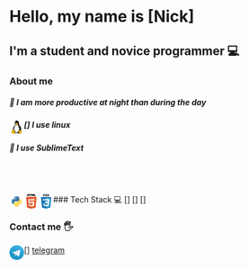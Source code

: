 # Hello, my name is [Nick] 

## I'm a student and novice programmer 💻

### About me
##### 🌚 *I am more productive at night than during the day*

#####  [<img align="left" alt="LINUX" width="26px" src="https://raw.githubusercontent.com/github/explore/80688e429a7d4ef2fca1e82350fe8e3517d3494d/topics/linux/linux.png" />] *I use linux*
##### 📄  *I use SublimeText*
<br />
<br />
<br />
### Tech Stack 💻
 [<img align="left" alt="PYTHON" width="26px" src="https://raw.githubusercontent.com/github/explore/80688e429a7d4ef2fca1e82350fe8e3517d3494d/topics/python/python.png" />]
 [<img align="left" alt="HTML5" width="26px" src="https://raw.githubusercontent.com/github/explore/80688e429a7d4ef2fca1e82350fe8e3517d3494d/topics/html/html.png" />]
 [<img align="left" alt="CSS" width="26px" src="https://raw.githubusercontent.com/github/explore/80688e429a7d4ef2fca1e82350fe8e3517d3494d/topics/css/css.png" />]
 
 ### Contact me 🖐️
 [<img align="left" alt="TELEGRAM" width="26px" src=" https://raw.githubusercontent.com/github/explore/80688e429a7d4ef2fca1e82350fe8e3517d3494d/topics/telegram/telegram.png" />] [telegram]
 
 
[telegram]: http://t.me/deplfin
 
 

